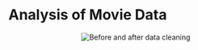 # Analysis of Movie Data

<center><img src="https://en.meming.world/images/en/a/ab/Traumatized_Mr._Incredible.jpg" title="Before and after data cleaning"/></center>
